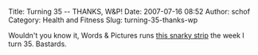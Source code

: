 Title: Turning 35 -- THANKS, W&P!
Date: 2007-07-16 08:52
Author: schof
Category: Health and Fitness
Slug: turning-35-thanks-wp

Wouldn't you know it, Words & Pictures runs [this snarky
strip](http://www.wordsandpicturesonline.com/07-16-07.html "Word & Pictures Comic Strip about turning 35.")
the week I turn 35. Bastards.

